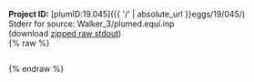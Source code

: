 **Project ID:** [plumID:19.045]({{ '/' | absolute_url }}eggs/19/045/)  
Stderr for source:  Walker_3/plumed.equi.inp   
(download [zipped raw stdout](plumed.equi.inp.plumed.stdout.txt.zip))  
{% raw %}
<pre>
</pre>
{% endraw %}
